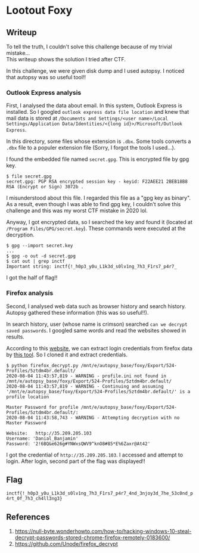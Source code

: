 # Lootout Foxy

## Writeup

To tell the truth, I couldn't solve this challenge because of my trivial mistake...  
This writeup shows the solution I tried after CTF.

In this challenge, we were given disk dump and I used autopsy. I  noticed that autopsy was so useful tool!!

### Outlook Express analysis

First, I analysed the data about email. In this system, Outlook Express is installed. So I googled `outlook express data file location` and knew that mail data is stored at `/Documents and Settings/<user name>/Local Settings/Application Data/Identities/<{long id}>/Microsoft/Outlook Express`.

In this directory, some files whose extension is `.dbx`. Some tools converts a `.dbx` file to a populer extension file (Sorry, I forgot the tools I used...).

I found the embedded file named `secret.gpg`. This is encrypted file by gpg key.

```
$ file secret.gpg 
secret.gpg: PGP RSA encrypted session key - keyid: F22AEE21 2BEB18B8 RSA (Encrypt or Sign) 3072b .
```

I misunderstood about this file. I regarded this file as a "gpg key as binary". As a result, even though I was able to find gpg key, I couldn't solve this challenge and this was my worst CTF mistake in 2020 lol.

Anyway, I got encrypted data, so I searched the key and found it (located at `/Program Files/GPG/secret.key`). These commands were executed at the decryption.

```
$ gpg --import secret.key
...
$ gpg -o out -d secret.gpg
$ cat out | grep inctf
Important string: inctf{!_h0p3_y0u_L1k3d_s0lv1ng_7h3_F1rs7_p4r7_ 
```

I got the half of flag!!

### Firefox analysis

Second, I analysed web data such as browser history and search history. Autopsy gathered these information (this was so useful!!).

In search history, user (whose name is crimson) searched `can we decrypt saved passwords`. I googled same words and read the websites showed in results.

According to this [website](https://null-byte.wonderhowto.com/how-to/hacking-windows-10-steal-decrypt-passwords-stored-chrome-firefox-remotely-0183600/), we can extract login credentials from firefox data by [this tool](https://github.com/Unode/firefox_decrypt). So I cloned it and extract credentials.

```
$ python firefox_decrypt.py /mnt/e/autopsy_base/foxy/Export/524-Profiles/5ztdm4br.default/
2020-08-04 11:43:57,819 - WARNING - profile.ini not found in /mnt/e/autopsy_base/foxy/Export/524-Profiles/5ztdm4br.default/
2020-08-04 11:43:57,819 - WARNING - Continuing and assuming '/mnt/e/autopsy_base/foxy/Export/524-Profiles/5ztdm4br.default/' is a profile location

Master Password for profile /mnt/e/autopsy_base/foxy/Export/524-Profiles/5ztdm4br.default/: 
2020-08-04 11:43:58,743 - WARNING - Attempting decryption with no Master Password

Website:   http://35.209.205.103
Username: 'Danial_Banjamin'
Password: '2!6BQ&e626g#YNWxsQWV9^knO8#85*E%6Zaxr@At42'
```

I got the credential of `http://35.209.205.103`. I accessed and attempt to login. After login, second part of the flag was displayed!!

## Flag

`inctf{!_h0p3_y0u_L1k3d_s0lv1ng_7h3_F1rs7_p4r7_4nd_3njoy3d_7he_53c0nd_p4rt_0f_7h3_ch4ll3ng3}`

## References

1. <https://null-byte.wonderhowto.com/how-to/hacking-windows-10-steal-decrypt-passwords-stored-chrome-firefox-remotely-0183600/>
2. <https://github.com/Unode/firefox_decrypt>
